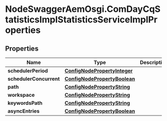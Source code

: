 # NodeSwaggerAemOsgi.ComDayCqStatisticsImplStatisticsServiceImplProperties

## Properties
Name | Type | Description | Notes
------------ | ------------- | ------------- | -------------
**schedulerPeriod** | [**ConfigNodePropertyInteger**](ConfigNodePropertyInteger.md) |  | [optional] 
**schedulerConcurrent** | [**ConfigNodePropertyBoolean**](ConfigNodePropertyBoolean.md) |  | [optional] 
**path** | [**ConfigNodePropertyString**](ConfigNodePropertyString.md) |  | [optional] 
**workspace** | [**ConfigNodePropertyString**](ConfigNodePropertyString.md) |  | [optional] 
**keywordsPath** | [**ConfigNodePropertyString**](ConfigNodePropertyString.md) |  | [optional] 
**asyncEntries** | [**ConfigNodePropertyBoolean**](ConfigNodePropertyBoolean.md) |  | [optional] 


